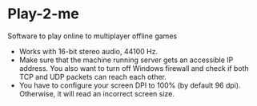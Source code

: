 # Play-2-me
Software to play online to multiplayer offline games

 - Works with 16-bit stereo audio, 44100 Hz.
 - Make sure that the machine running server gets an accessible IP address. You also want to turn off Windows firewall and check if both TCP and UDP packets can reach each other.
 - You have to configure your screen DPI to 100% (by default 96 dpi). Otherwise, it will read an incorrect screen size.
